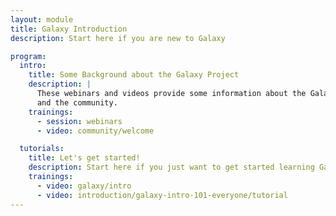 ```yaml
---
layout: module
title: Galaxy Introduction
description: Start here if you are new to Galaxy

program:
  intro:
    title: Some Background about the Galaxy Project
    description: |
      These webinars and videos provide some information about the Galaxy project
      and the community.
    trainings:
      - session: webinars
      - video: community/welcome

  tutorials:
    title: Let's get started!
    description: Start here if you just want to get started learning Galaxy!
    trainings:
      - video: galaxy/intro
      - video: introduction/galaxy-intro-101-everyone/tutorial
---
```

